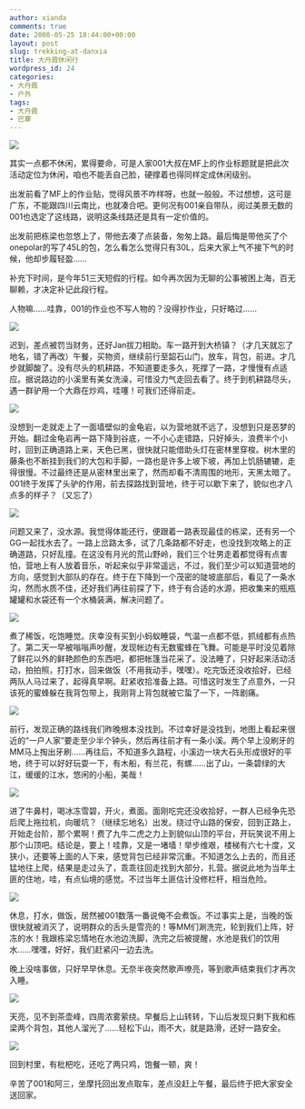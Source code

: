```yaml
---
author: xianda
comments: true
date: 2008-05-25 18:44:00+00:00
layout: post
slug: trekking-at-danxia
title: 大丹霞休闲行
wordpress_id: 24
categories:
- 大丹霞
- 户外
tags:
- 大丹霞
- 巴寨
---
```


![](http://tkfiles.storage.live.com/y1pSlGiGjDE0a06DJto_GgwWcczAR7uz66dfW43SFQ_x4IUi6qXzAFRe7WKUG5GnCf16jIW-wsUR60)



其实一点都不休闲，累得要命，可是人家001大叔在MF上的作业标题就是把此次活动定位为休闲，咱也不能丢自己脸，硬撑着也得同样定成休闲级别。



出发前看了MF上的作业贴，觉得风景不咋样呀，也就一般般。不过想想，这可是广东，不能跟四川云南比，也就凑合吧。更何况有001亲自带队，阅过美景无数的001也选定了这线路，说明这条线路还是具有一定价值的。



出发前把栋梁也忽悠上了，带他去凑了点装备，匆匆上路。最后悔是带他买了个onepolar的写了45L的包，怎么看怎么觉得只有30L，后来大家上气不接下气的时候，他却步履轻盈……

<!-- more -->

补充下时间，是今年51三天短假的行程。如今再次因为无聊的公事被困上海，百无聊赖，才决定补记此段行程。



人物嘛……哇靠，001的作业也不写人物的？没得抄作业，只好略过……



![](http://tkfiles.storage.live.com/y1pSlGiGjDE0a3C44kjnp0x7TDVx0IvdouVlJgkt7W6qqIdVNkXoXjbDCA0UxCDnXmA0PkuB6dMqDY)



迟到，差点被罚当财务，还好Jan拔刀相助。车一路开到大桥镇？（才几天就忘了地名，错了再改）午餐，买物资，继续前行至韶石山门，放车，背包，前进。才几步就脚酸了。没有尽头的机耕路，不知道要走多久，死撑了一路，才慢慢有点适应。据说路边的小溪里有美女洗澡，可惜没力气走回去看了。终于到机耕路尽头，遇一群驴用一个大鼎在炒鸡，哇噻！可我们还得前走。



![](http://tkfiles.storage.live.com/y1pSlGiGjDE0a3KQ1vc3ceilyOzUfDLGC_ZAOX4-cN-bl6yzRd1bRKIEnTG1Y1zhDluSo-7wcV5gTA)



没想到一走就走上了一面墙壁似的金龟岩，以为营地就不远了，没想到只是恶梦的开始。翻过金龟岩再一路下降到谷底，一不小心走错路，只好掉头，浪费半个小时，回到正确道路上来，天色已黑，很快就只能借助头灯在密林里穿梭。树木里的藤条也不断挂到我们的大包和手脚，一路也是许多上坡下坡，再加上饥肠辘辘，走得很慢。不过最终还是从密林里出来了，然而却看不清周围的地形，天黑太暗了。001终于发挥了头驴的作用，前去探路找到营地，终于可以歇下来了，貌似也才八点多的样子？（又忘了）



![](http://tkfiles.storage.live.com/y1pSlGiGjDE0a3IQEToVjL7IHnw9Q6cbEKIXsvP8ZHXayBvd4LU5lpChueqLEMYbu1SP53XnrQGpuM)



问题又来了，没水源。我觉得体能还行，便跟着一路表现最佳的栋梁，还有另一个GG一起找水去了。一路上岔路太多，试了几条路都不好走，也没找到攻略上的正确道路，只好乱撞。在这没有月光的荒山野岭，我们三个壮男走着都觉得有点害怕，营地上有人放着音乐，听起来似乎非常遥远，不过，我们至少可以知道营地的方向，感觉到大部队的存在。终于在下降到一个茂密的陡坡底部后，看见了一条水沟，然而水质不佳，还好我们再往前探了下，终于有合适的水源，把收集来的瓶瓶罐罐和水袋还有一个水桶装满，解决问题了。



![](http://tkfiles.storage.live.com/y1pSlGiGjDE0a0lsxJTzJ3UtUXNGDq_wEtaSKNxjH-KrTepdzo_4KMUb9DheZjH4h9HHDh-8-_FgNI)



煮了稀饭，吃饱睡觉。庆幸没有买到小蚂蚁睡袋，气温一点都不低，抓绒都有点热了。第二天一早被嗡嗡声吵醒，发现帐边有无数蜜蜂在飞舞。可能是平时没见着除了鲜花以外的鲜艳颜色的东西吧，都把帐篷当花采了。没法睡了，只好起来活动活动，拍拍照，打打水，回来做饭（不用我动手，嘿嘿）。吃完饭还没收拾好，已经两队人马过来了，起得真早啊。赶紧收拾准备上路。可惜这时发生了点意外，一只该死的蜜蜂躲在我背包带上，我刚背上背包就被它蜇了一下，一阵剧痛。



![](http://tkfiles.storage.live.com/y1pSlGiGjDE0a1s_LfipGzZoKGSzRJdpov2wP7B_15CAE6fryRN5AzjkkTi0o3RMjUD_70dSbKhnGo)



前行，发现正确的路线我们昨晚根本没找到。不过幸好是没找到，地图上看起来很近的“一户人家”要走至少半个钟头，然后再往前才有一条小溪。两个早上没刷牙的MM马上掏出牙刷……再往后，不知道多久路程，小溪边一块大石头形成很好的平地，终于可以好好玩耍一下，有木船，有兰花，有螺……出了山，一条碧绿的大江，缓缓的江水，悠闲的小船，美哉！



![](http://tkfiles.storage.live.com/y1pSlGiGjDE0a3z4eY1FuUPXFE7xz92TYi0uNDYlRjVL15Y308d2NRdzwLfpLYmgcpxofswhe1PZqI)



进了牛鼻村，喝冰冻雪碧，开火，煮面。面刚吃完还没收拾好，一群人已经争先恐后爬上拖拉机，向暖坑？（继续忘地名）出发。绕过守山路的保安，回到正路上，开始走台阶，那个累啊！费了九牛二虎之力上到貌似山顶的平台，开玩笑说不用上那个山顶吧。结论是，要上！哇靠，又是一堵墙！举步维艰，楼梯有六七十度，又狭小，还要等上面的人下来，感觉背包已经非常沉重。不知道怎么上去的，而且还猛地往上爬，结果是走过头了，乖乖往回走找到大部分，扎营。据说此地为当年土匪的住地，哇，有点仙境的感觉。不过当年土匪估计没修栏杆，相当危险。



![](http://tkfiles.storage.live.com/y1pSlGiGjDE0a3j81jGwBepeEtRQ1kLK5VWjyAJPTI6-A_4eROHo242m2yEmCIj_ZtXEK9gPIQD1eE)



休息，打水，做饭，居然被001数落一番说俺不会煮饭。不过事实上是，当晚的饭很快就被消灭了，说明群众的舌头是雪亮的！等MM们涮洗完，轮到我们上阵，好冻的水！我跟栋梁忘情地在水池边洗脚，洗完之后被提醒，水池是我们的饮用水……嘿嘿，好好，我们赶紧闪一边去洗。



晚上没啥事做，只好早早休息。无奈半夜突然歌声嘹亮，等到歌声结束我们才再次入睡。



![](http://tkfiles.storage.live.com/y1pSlGiGjDE0a3bOMvAXNedoJos4v2TlNMQKm8Rwgp5HQrMjiJWgsvk_yqD9P8n1DBM2VVnf0vIKM4)



天亮，见不到茶壶峰，四周浓雾萦绕。早餐后上山转转，下山后发现只剩下我和栋梁两个背包，其他人溜光了……轻松下山，雨不大，就是路滑，还好一路安全。



![](http://tkfiles.storage.live.com/y1pSlGiGjDE0a1GkPtUDj0m5roJK8-mZFJEs5tYm8axxsQy-J7ya337eOOGzSbkfI1Xmc1ebxQ7bXo)



回到村里，有枇杷吃，还吃了两只鸡，饱餐一顿，爽！



辛苦了001和阿三，坐摩托回出发点取车，差点没赶上午餐，最后终于把大家安全送回家。
